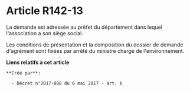 # Article R142-13

La demande est adressée au préfet du département dans lequel l'association a son siège social.

Les conditions de présentation et la composition du dossier de demande d'agrément sont fixées par arrêté du ministre chargé
de l'environnement.

**Liens relatifs à cet article**

	**Créé par**:

	  - Décret n°2017-888 du 6 mai 2017 - art. 6
